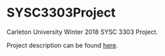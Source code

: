 # SYSC3303Project

Carleton University Winter 2018 SYSC 3303 Project.

Project description can be found [here](/project).